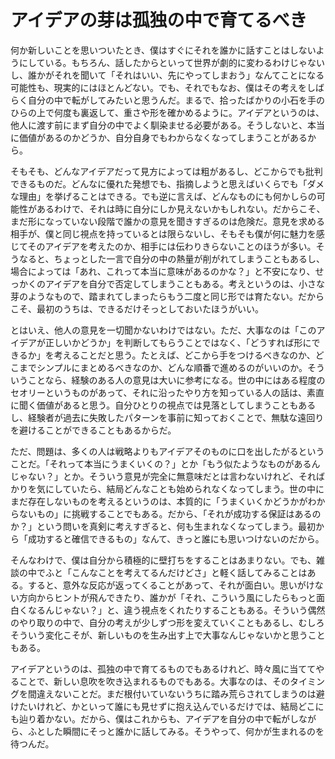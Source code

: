 # アイデアの芽は孤独の中で育てるべき

何か新しいことを思いついたとき、僕はすぐにそれを誰かに話すことはしないようにしている。もちろん、話したからといって世界が劇的に変わるわけじゃないし、誰かがそれを聞いて「それはいい、先にやってしまおう」なんてことになる可能性も、現実的にはほとんどない。でも、それでもなお、僕はその考えをしばらく自分の中で転がしてみたいと思うんだ。まるで、拾ったばかりの小石を手のひらの上で何度も裏返して、重さや形を確かめるように。アイデアというのは、他人に渡す前にまず自分の中でよく馴染ませる必要がある。そうしないと、本当に価値があるのかどうか、自分自身でもわからなくなってしまうことがあるから。

そもそも、どんなアイデアだって見方によっては粗があるし、どこからでも批判できるものだ。どんなに優れた発想でも、指摘しようと思えばいくらでも「ダメな理由」を挙げることはできる。でも逆に言えば、どんなものにも何かしらの可能性があるわけで、それは時に自分にしか見えないかもしれない。だからこそ、まだ形になっていない段階で誰かの意見を聞きすぎるのは危険だ。意見を求める相手が、僕と同じ視点を持っているとは限らないし、そもそも僕が何に魅力を感じてそのアイデアを考えたのか、相手には伝わりきらないことのほうが多い。そうなると、ちょっとした一言で自分の中の熱量が削がれてしまうこともあるし、場合によっては「あれ、これって本当に意味があるのかな？」と不安になり、せっかくのアイデアを自分で否定してしまうこともある。考えというのは、小さな芽のようなもので、踏まれてしまったらもう二度と同じ形では育たない。だからこそ、最初のうちは、できるだけそっとしておいたほうがいい。

とはいえ、他人の意見を一切聞かないわけではない。ただ、大事なのは「このアイデアが正しいかどうか」を判断してもらうことではなく、「どうすれば形にできるか」を考えることだと思う。たとえば、どこから手をつけるべきなのか、どこまでシンプルにまとめるべきなのか、どんな順番で進めるのがいいのか。そういうことなら、経験のある人の意見は大いに参考になる。世の中にはある程度のセオリーというものがあって、それに沿ったやり方を知っている人の話は、素直に聞く価値があると思う。自分ひとりの視点では見落としてしまうこともあるし、経験者が過去に失敗したパターンを事前に知っておくことで、無駄な遠回りを避けることができることもあるからだ。

ただ、問題は、多くの人は戦略よりもアイデアそのものに口を出したがるということだ。「それって本当にうまくいくの？」とか「もう似たようなものがあるんじゃない？」とか。そういう意見が完全に無意味だとは言わないけれど、そればかりを気にしていたら、結局どんなことも始められなくなってしまう。世の中にまだ存在しないものを考えるというのは、本質的に「うまくいくかどうかがわからないもの」に挑戦することでもある。だから、「それが成功する保証はあるのか？」という問いを真剣に考えすぎると、何も生まれなくなってしまう。最初から「成功すると確信できるもの」なんて、きっと誰にも思いつけないのだから。

そんなわけで、僕は自分から積極的に壁打ちをすることはあまりない。でも、雑談の中でふと「こんなことを考えてるんだけどさ」と軽く話してみることはある。すると、意外な反応が返ってくることがあって、それが面白い。思いがけない方向からヒントが飛んできたり、誰かが「それ、こういう風にしたらもっと面白くなるんじゃない？」と、違う視点をくれたりすることもある。そういう偶然のやり取りの中で、自分の考えが少しずつ形を変えていくこともあるし、むしろそういう変化こそが、新しいものを生み出す上で大事なんじゃないかと思うこともある。

アイデアというのは、孤独の中で育てるものでもあるけれど、時々風に当ててやることで、新しい息吹を吹き込まれるものでもある。大事なのは、そのタイミングを間違えないことだ。まだ根付いていないうちに踏み荒らされてしまうのは避けたいけれど、かといって誰にも見せずに抱え込んでいるだけでは、結局どこにも辿り着かない。だから、僕はこれからも、アイデアを自分の中で転がしながら、ふとした瞬間にそっと誰かに話してみる。そうやって、何かが生まれるのを待つんだ。